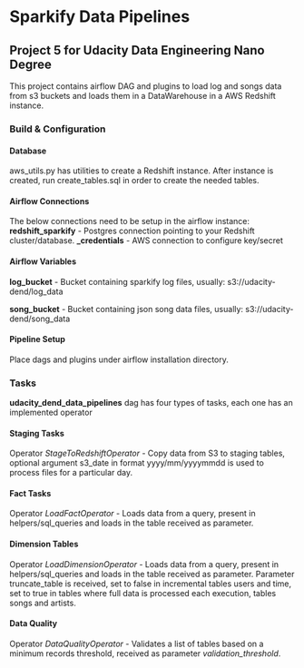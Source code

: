 # Sparkify Data Pipelines
## Project 5 for Udacity Data Engineering Nano Degree

This project contains airflow DAG and plugins to load log and songs data
from s3 buckets and loads them in a DataWarehouse in a AWS Redshift instance.

### Build & Configuration

#### Database
aws_utils.py has utilities to create a Redshift instance.
After instance is created, run create_tables.sql in order to create the needed tables.

#### Airflow Connections
The below connections need to be setup in the airflow instance:
**redshift_sparkify** - Postgres connection pointing to your Redshift cluster/database.
**_credentials** - AWS connection to configure key/secret

#### Airflow Variables
**log_bucket**  - Bucket containing sparkify log files, usually: s3://udacity-dend/log_data

**song_bucket** - Bucket containing json song data files, usually: s3://udacity-dend/song_data

#### Pipeline Setup
Place dags and plugins under airflow installation directory.

### Tasks
**udacity_dend_data_pipelines** dag has four types of tasks, each one has an implemented operator

#### Staging Tasks
Operator *StageToRedshiftOperator* - Copy data from S3 to staging tables,
optional argument s3_date in format yyyy/mm/yyyymmdd is used to process files for a particular day.

#### Fact Tasks
Operator *LoadFactOperator* - Loads data from a query, present in helpers/sql_queries
and loads in the table received as parameter.

#### Dimension Tables
Operator *LoadDimensionOperator* - Loads data from a query, present in helpers/sql_queries
and loads in the table received as parameter. Parameter truncate_table is received, set to false in incremental tables
users and time, set to true in tables where full data is processed each execution, tables songs and artists.

#### Data Quality

Operator *DataQualityOperator* - Validates a list of tables based on a minimum records threshold, 
received as parameter *validation_threshold*.